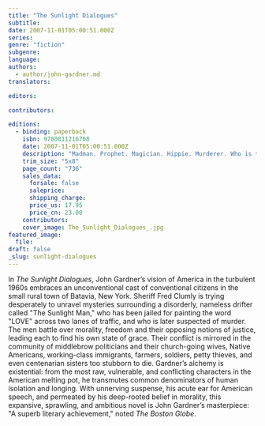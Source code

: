 ```yaml
---
title: "The Sunlight Dialogues"
subtitle:
date: 2007-11-01T05:00:51.000Z
series:
genre: "fiction"
subgenre:
language:
authors:
  - author/john-gardner.md
translators:

editors:

contributors:

editions:
  - binding: paperback
    isbn: 9780811216708
    date: 2007-11-01T05:00:51.000Z
    description: "Madman. Prophet. Magician. Hippie. Murderer. Who is the Sunlight Man? "
    trim_size: "5x8"
    page_count: "736"
    sales_data:
      forsale: false
      saleprice:
      shipping_charge:
      price_us: 17.95
      price_cn: 23.00
    contributors:
    cover_image: The_Sunlight_Dialogues_.jpg
featured_image:
  file:
draft: false
_slug: sunlight-dialogues
---
```


In _The Sunlight Dialogues_, John Gardner’s vision of America in the turbulent 1960s embraces an unconventional cast of conventional citizens in the small rural town of Batavia, New York. Sheriff Fred Clumly is trying desperately to unravel mysteries surrounding a disorderly, nameless drifter called "The Sunlight Man," who has been jailed for painting the word "LOVE" across two lanes of traffic, and who is later suspected of murder. The men battle over morality, freedom and their opposing notions of justice, leading each to find his own state of grace. Their conflict is mirrored in the community of middlebrow politicians and their church-going wives, Native Americans, working-class immigrants, farmers, soldiers, petty thieves, and even centenarian sisters too stubborn to die. Gardner’s alchemy is existential: from the most raw, vulnerable, and conflicting characters in the American melting pot, he transmutes common denominators of human isolation and longing. With unnerving suspense, his acute ear for American speech, and permeated by his deep-rooted belief in morality, this expansive, sprawling, and ambitious novel is John Gardner’s masterpiece: "A superb literary achievement," noted _The Boston Globe_.

